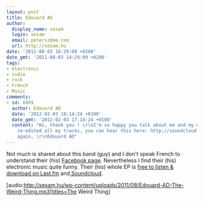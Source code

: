 ```yaml
---
layout: post
title: Edouard AD
author:
  display_name: sesam
  login: sesam
  email: petersz@me.com
  url: http://sesam.hu
date: '2011-08-03 16:29:09 +0200'
date_gmt: '2011-08-03 14:29:09 +0200'
tags:
- electronic
- indie
- rock
- French
- Music
comments:
- id: 6609
  author: Edouard AD
  date: '2012-02-03 18:14:24 +0100'
  date_gmt: '2012-02-03 17:14:24 +0100'
  content: "Hi, thank you ! \r\nI'm so happy you talk about me and my music !\r\nI've
    re-edited all my tracks, you can hear this here: http://soundcloud.com/edouardad\r\nThanks
    again, \r\nEdouard AD"
---
```


Not much is shared about this band (guy) and I don't speak French to understand their (his) [Facebook page](http://www.facebook.com/EdouardAD). Nevertheless I find their (his) electronic music quite funny. Their (his) whole EP is [free to listen & download on Last.fm](http://www.last.fm/music/Edouard+AD/Edouard+AD) and[ Soundcloud](http://soundcloud.com/edouardad).

[audio:http://sesam.hu/wp-content/uploads/2011/08/Edouard-AD-The-Weird-Thing.mp3|titles=The Weird Thing]
